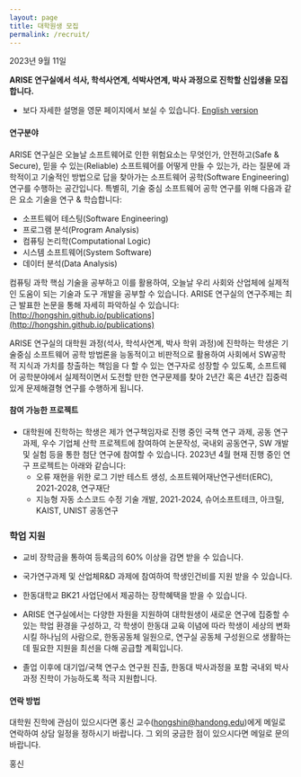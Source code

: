 ```yaml
---
layout: page
title: 대학원생 모집
permalink: /recruit/
---
```


2023년 9월 11일

**ARISE 연구실에서 석사, 학석사연계, 석박사연계, 박사 과정으로 진학할 신입생을 모집합니다.**
* 보다 자세한 설명을 영문 페이지에서 보실 수 있습니다. [English version](http://arise.handong.edu/recruit)

#### 연구분야 #####
ARISE 연구실은 오늘날 소프트웨어로 인한 위험요소는 무엇인가, 안전하고(Safe & Secure), 믿을 수 있는(Reliable) 소프트웨어를 어떻게 만들 수 있는가,
라는 질문에 과학적이고 기술적인 방법으로 답을 찾아가는 소프트웨어 공학(Software Engineering) 연구를 수행하는 공간입니다. 
특별히, 기술 중심 소프트웨어 공학 연구를 위해 다음과 같은 요소 기술을 연구 & 학습합니다:
  * 소프트웨어 테스팅(Software Engineering)
  * 프로그램 분석(Program Analysis)
  * 컴퓨팅 논리학(Computational Logic)
  * 시스템 소프트웨어(System Software)
  * 데이터 분석(Data Analysis)

컴퓨팅 과학 핵심 기술을 공부하고 이를 활용하여, 오늘날 우리 사회와 산업체에 실제적인 도움이 되는 기술과 도구 개발을 공부할 수 있습니다.
ARISE 연구실의 연구주제는 최근 발표한 논문을 통해 자세히 파악하실 수 있습니다: [http://hongshin.github.io/publications](http://hongshin.github.io/publications)

ARISE 연구실의 대학원 과정(석사, 학석사연계, 박사 학위 과정)에 진학하는 학생은 기술중심 소프트웨어 공학 방법론을 
능동적이고 비판적으로 활용하여 사회에서 SW공학적 지식과 가치를 창출하는 책임을 다 할 수 있는 연구자로 성장할 수 있도록, 
소프트웨어 공학분야에서 실제적이면서 도전할 만한 연구문제를 찾아 2년간 혹은 4년간 집중력 있게 문제해결형 연구를 수행하게 됩니다. 

#### 참여 가능한 프로젝트 ####

  * 대학원에 진학하는 학생은 제가 연구책임자로 진행 중인 국책 연구 과제, 공동 연구 과제, 우수 기업체 산학 프로젝트에 참여하여 논문작성, 국내외 공동연구, SW 개발 및 실험 등을 통한 첨단 연구에 참여할 수 있습니다. 2023년 4월 현재 진행 중인 연구 프로젝트는 아래와 같습니다:    
    - 오류 재현을 위한 로그 기반 테스트 생성, 소프트웨어재난연구센터(ERC), 2021-2028, 연구재단
    - 지능형 자동 소스코드 수정 기술 개발, 2021-2024, 슈어소프트테크, 아크릴, KAIST, UNIST 공동연구
    

### 학업 지원 ###
* 교비 장학금을 통하여 등록금의 60% 이상을 감면 받을 수 있습니다.
* 국가연구과제 및 산업체R&D 과제에 참여하여 학생인건비를 지원 받을 수 있습니다.
* 한동대학교 BK21 사업단에서 제공하는 장학혜택을 받을 수 있습니다.

 * ARISE 연구실에서는 다양한 자원을 지원하여 대학원생이 새로운 연구에 집중할 수 있는 학업 환경을 구성하고, 각 학생이 한동대 교육 이념에 따라 학생이 세상의 변화시킬 하나님의 사람으로, 한동공동체 일원으로, 연구실 공동체 구성원으로 생활하는데 필요한 지원을 최선을 다해 공급할 계획입니다. 
 * 졸업 이후에 대기업/국책 연구소 연구원 진출, 한동대 박사과정을 포함 국내외 박사과정 진학이 가능하도록 적극 지원합니다.

#### 연락 방법 ####
대학원 진학에 관심이 있으시다면 홍신 교수(hongshin@handong.edu)에게 메일로 연락하여 상담 일정을 정하시기 바랍니다. 그 외의 궁금한 점이 있으시다면 메일로 문의 바랍니다.

홍신

